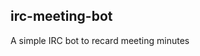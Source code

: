 irc-meeting-bot
-------------------------------------------------------------------------------

A simple IRC bot to recard meeting minutes
